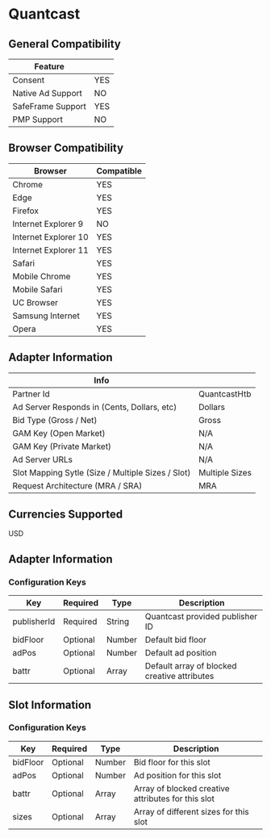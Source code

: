 # Quantcast
## General Compatibility
| Feature           |     |
|-------------------|-----|
| Consent           | YES |
| Native Ad Support | NO  |
| SafeFrame Support | YES |
| PMP Support       | NO  |

## Browser Compatibility
| Browser              | Compatible |
|----------------------|------------|
| Chrome               | YES        |
| Edge                 | YES        |
| Firefox              | YES        |
| Internet Explorer 9  | NO         |
| Internet Explorer 10 | YES        |
| Internet Explorer 11 | YES        |
| Safari               | YES        |
| Mobile Chrome        | YES        |
| Mobile Safari        | YES        |
| UC Browser           | YES        |
| Samsung Internet     | YES        |
| Opera                | YES        |

## Adapter Information
| Info                                              |                |
|---------------------------------------------------|----------------|
| Partner Id                                        | QuantcastHtb   |
| Ad Server Responds in (Cents, Dollars, etc)       | Dollars        |
| Bid Type (Gross / Net)                            | Gross          |
| GAM Key (Open Market)                             | N/A            |
| GAM Key (Private Market)                          | N/A            |
| Ad Server URLs                                    | N/A            |
| Slot Mapping Sytle (Size / Multiple Sizes / Slot) | Multiple Sizes |
| Request Architecture (MRA / SRA)                  | MRA            |

## Currencies Supported
USD

## Adapter Information
### Configuration Keys
| Key         | Required | Type   | Description                                  |
|-------------|----------|--------|----------------------------------------------|
| publisherId | Required | String | Quantcast provided publisher ID              |
| bidFloor    | Optional | Number | Default bid floor                            |
| adPos       | Optional | Number | Default ad position                          |
| battr       | Optional | Array  | Default array of blocked creative attributes |

## Slot Information
### Configuration Keys
| Key      | Required | Type   | Description                                        |
|----------|----------|--------|----------------------------------------------------|
| bidFloor | Optional | Number | Bid floor for this slot                            |
| adPos    | Optional | Number | Ad position for this slot                          |
| battr    | Optional | Array  | Array of blocked creative attributes for this slot |
| sizes    | Optional | Array  | Array of different sizes for this slot             |
